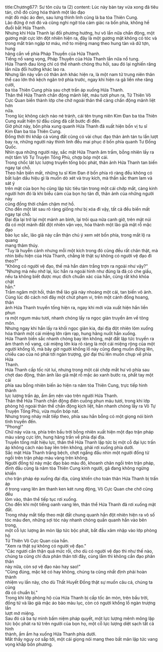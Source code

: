 title:Chương677: Sư tôn cứu ta (2)
content:
Lúc này bàn tay vừa xong đã tiêu tán, chỗ đó cũng hóa thành một lão đạo<br>mặt đỏ mặc áo đen, sau lưng thình lình cũng là ba tòa Thiên Cung.<br>Lão đứng ở nơi đó và cũng nghi ngờ tỏa cảm giác ra bốn phía, không hề<br>đuổi bắt Hứa Thanh.<br>Nhưng khi Hứa Thanh lại đổi phương hướng, hư vô lần nữa chấn động, một<br>gương mặt cực lớn đột nhiên hiện ra, đây là một gương mặt không có tóc và<br>trong mắt tràn ngập tơ máu, mở to miệng mang theo hung tàn và dữ tợn, hung<br>hăng cắn về phía Pháp Thuyền của Hứa Thanh.<br>Tiếng nổ vang vọng, Pháp Thuyền của Hứa Thanh lần nữa nổ tung.<br>Hứa Thanh đau lòng chỉ có thể nhanh chóng thu hồi, sau đó lại nghiến răng<br>lần nữa đổi hướng khác lao ra.<br>Nhưng lần này vẫn có thân ảnh khác hiện ra, là một nam tử trung niên thân<br>thể cao lớn thô kệch ngăn trở phía trước, ngay khi hiện ra gã liền nhe răng cười,<br>ba tòa Thiên Cung phía sau chợt trấn áp xuống Hứa Thanh.<br>Thân thể Hứa Thanh chấn động mãnh liệt, máu tươi phun ra, Tử Thiên Vô<br>Cực Quan biến thành lớp che chở ngoài thân thể càng chấn động mãnh liệt hơn<br>nữa.<br>Trong lúc không cách nào né tránh, cái tên trung niên Kim Đan ba tòa Thiên<br>Cung xuất hiện từ đầu cũng đã cất bước đi đến.<br>Giờ phút này, bốn phía xung quanh Hứa Thanh đã xuất hiện bốn vị tu sĩ<br>Kim Đan ba tòa Thiên Cung.<br>Đồng thời thì khắp cả vùng đất cũng có vài chục đạo thân ảnh tán tu lần lượt<br>bay ra, những người này thình lình đều mai phục ở bốn phía quanh Tư Đồng<br>Quốc.<br>Nhìn qua những người này, sắc mặt Hứa Thanh âm trầm, bỗng nhiên lấy ra<br>một tấm Vô Tự Truyện Tống Phù, chợp bóp một cái.<br>Trong chốc lát lực lượng truyền tống bộc phát, thân ảnh Hứa Thanh tan biến<br>ngay tại chỗ.<br>Theo hắn biến mất, những tu sĩ Kim Đan ở bốn phía rõ ràng đều không có<br>bất luận dấu hiệu gì là muốn dò xét và truy kích, mà thần sắc tham lam và sát ý<br>trên mặt của bọn họ cũng lập tức tiêu tán trong một cái chớp mắt, càng kinh<br>người hơn đó là khi biểu cảm của bọn họ tản đi, thân ảnh của những người này<br>cũng đồng thời chầm chậm mơ hồ.<br>Cho đến một lát sau rõ ràng giống như bị xóa đi vậy, tất cả đều biến mất<br>ngay tại chỗ.<br>Đại địa lại trở lại một mảnh an bình, lại trôi qua nửa canh giờ, trên mặt núi<br>đá có một mảnh đất đột nhiên vặn vẹo, hóa thành một lão giả mặt rỗ mặc đạo<br>bào lục sắc, lão giả này cẩn thận chú ý xem xét bốn phía, trong mắt lộ ra quang<br>mang thâm thúy.<br>"Tuy là huyễn cảnh nhưng mỗi một kích trong đó cũng đều rất chân thật, mà<br>nhìn biểu hiện của Hứa Thanh, chẳng lẽ thật sự không có người vệ đạo đi theo?"<br>"Không có người vệ đạo, thế mà hắn dám trắng trợn ra ngoài như vậy?"<br>"Nhưng mà nếu nhớ lại, lúc hắn ra ngoài hình như đúng là đã có che giấu,<br>nếu ta không biết được mục đích chuẩn xác của hắn, cũng rất khó khóa chặt<br>hắn."<br>Trầm ngâm một hồi, thân thể lão giả này nhoáng một cái, tan biến vô ảnh.<br>Cùng lúc đó cách nơi đây một chút phạm vi, trên một cánh đồng hoang, thân<br>ảnh Hứa Thanh truyền tống hiện ra, ngay khi mới vừa xuất hiện hắn liền phun<br>ra một ngụm máu tươi, nhanh chóng lấy ra ngọc giản truyền âm về tông môn.<br>Nhưng ngay khi hắn lấy ra khối ngọc giản kia, đại địa đột nhiên lõm xuống<br>hóa thành một cái miệng lớn rậm rạp, hung hăng nuốt hắn xuống.<br>Hứa Thanh biến sắc nhanh chóng bay lên không, mặt đất lập tức truyền ra<br>âm thanh nổ vang, cái miệng lớn kia rõ ràng là một cái miệng rộng của một<br>người khổng lồ, mà bây giờ người khổng lồ này cũng đang muốn đứng lên,<br>chiều cao của nó phải tới ngàn trượng, giơ đại thủ lên muốn chụp về phía Hứa<br>Thanh.<br>Hứa Thanh cấp tốc rút lui, nhưng trong một cái chớp mắt hư vô phía sau<br>chợt dao động, thân ảnh lão giả mặt rỗ mặc áo xanh bước ra, phất tay một cái<br>phía sau bỗng nhiên biến ảo hiện ra năm tòa Thiên Cung, trực tiếp hình thành<br>lực lượng trấn áp, ầm ầm nện vào trên người Hứa Thanh.<br>Thân thể Hứa Thanh chấn động điên cuồng phun máu tươi, trong khi lớp<br>phòng hộ ngoài thân thể chấn động kịch liệt, hắn nhanh chóng lấy ra Vô Tự<br>Truyện Tống Phù, vừa muốn bóp nát.<br>Nhưng trong nháy mắt tiếp theo, phía sau hắn bỗng có một giọng nói bình<br>tĩnh truyền đến.<br>"Phong!"<br>Chữ này vừa ra, phía trên bầu trời bỗng nhiên xuất hiện một đạo trận pháp<br>màu vàng cực lớn, hung hăng trấn về phía đại địa.<br>Truyền tống mất hiệu lực, thân thể Hứa Thanh lập tức bị một cỗ đại lực trấn<br>áp không cách nào bay lên trên không, phải rơi xuống phía dưới.<br>Sắc mặt Hứa Thanh trắng bệch, chợt ngẩng đầu nhìn một người đồng tử<br>ngồi trên trận pháp màu vàng trên không.<br>Người đồng tử này mặc đạo bào màu đỏ, khoanh chân ngồi trên trận pháp,<br>đỉnh đầu cũng là năm tòa Thiên Cung kinh người, gã đang không ngừng khiến<br>cho trận pháp ép xuống đại địa, cũng khiến cho toàn thân Hứa Thanh bị trấn áp<br>ở trong vang lên âm thanh ken két rung động, Vô Cực Quan che chở cũng đều<br>lõm vào, thân thể tiếp tục rơi xuống.<br>Cho đến khi một tiếng oanh vang lên, thân thể Hứa Thanh đã rơi xuống mặt<br>đất.<br>Trong nháy mắt tiếp theo mặt đất chung quanh hắn đột nhiên hiện ra vô số<br>tóc màu đen, những sợi tóc này nhanh chóng quấn quanh hắn vào bên trong,<br>một cỗ lực lượng ăn mòn lập tức bộc phát, bắt đầu xâm nhập vào lớp phòng hộ<br>Tử Thiên Vô Cực Quan của hắn.<br>"Xem ra thật sự không có người vệ đạo."<br>"Các ngươi cẩn thận quá mức rồi, cho dù có người vệ đạo thì như thế nào,<br>chúng ta cũng chỉ đưa phân thân tới đây, cùng lắm thì không cần đạo phân thân<br>này nữa, còn sợ vệ đạo nào hay sao!"<br>"Cũng đúng, mặc kệ có hay không, chúng ta cũng nhất định phải hoàn thành<br>nhiệm vụ lần này, cho dù Thất Huyết Đồng thật sự muốn câu cá, chúng ta cũng<br>đã có chuẩn bị."<br>Trong khi lớp phòng hộ của Hứa Thanh bị cấp tốc ăn mòn, trên bầu trời,<br>đồng tử và lão giả mặc áo bào màu lục, còn có người khổng lồ ngàn trượng lần<br>lượt mở miệng.<br>Sau đó cả ba tự mình bấm niệm pháp quyết, một lực lượng mênh mông lập<br>tức bộc phát ra từ trên người của bọn họ, một cỗ lực lượng diệt sạch tất cả hình<br>thành, ầm ầm hạ xuống Hứa Thanh phía dưới.<br>Mắt thấy nguy cơ sắp tới, một cái giọng nói mang theo bất mãn lập tức vang<br>vọng khắp bốn phương.
